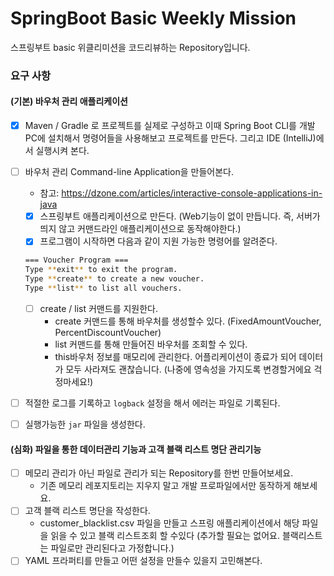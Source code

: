 # SpringBoot Basic Weekly Mission

스프링부트 basic 위클리미션을 코드리뷰하는 Repository입니다.

### 요구 사항

#### (기본) 바우처 관리 애플리케이션

- [x]  Maven / Gradle 로 프로젝트를 실제로 구성하고 이때 Spring Boot CLI를 개발PC에 설치해서 명령어들을 사용해보고 프로젝트를 만든다. 그리고 IDE (IntelliJ)에서 실행시켜
  본다.
- [ ]  바우처 관리 Command-line Application을 만들어본다.
    - 참고: https://dzone.com/articles/interactive-console-applications-in-java
    - [x]  스프링부트 애플리케이션으로 만든다. (Web기능이 없이 만듭니다. 즉, 서버가 띄지 않고 커맨드라인 애플리케이션으로 동작해야한다.)
    - [x]  프로그램이 시작하면 다음과 같이 지원 가능한 명령어를 알려준다.

      ```bash
      === Voucher Program ===
      Type **exit** to exit the program.
      Type **create** to create a new voucher.
      Type **list** to list all vouchers.
      ```

    - [ ]  create / list 커맨드를 지원한다.
        - create 커맨드를 통해 바우처를 생성할수 있다. (FixedAmountVoucher, PercentDiscountVoucher)
        - list 커맨드를 통해 만들어진 바우처를 조회할 수 있다.
        - this바우처 정보를 매모리에 관리한다. 어플리케이션이 종료가 되어 데이터가 모두 사라져도 괜찮습니다. (나중에 영속성을 가지도록 변경할거에요 걱정마세요!)
- [ ]  적절한 로그를 기록하고 `logback` 설정을 해서 에러는 파일로 기록된다.
- [ ]  실행가능한 `jar` 파일을 생성한다.

#### (심화) 파일을 통한 데이터관리 기능과 고객 블랙 리스트 명단 관리기능

- [ ]  메모리 관리가 아닌 파일로 관리가 되는 Repository를 한번 만들어보세요.
    - 기존 메모리 레포지토리는 지우지 말고 개발 프로파일에서만 동작하게 해보세요.
- [ ]  고객 블랙 리스트 명단을 작성한다.
    - customer_blacklist.csv 파일을 만들고 스프링 애플리케이션에서 해당 파일을 읽을 수 있고 블랙 리스트조회 할 수있다 (추가할 필요는 없어요. 블랙리스트는 파일로만 관리된다고 가정합니다.)
- [ ]  YAML 프라퍼티를 만들고 어떤 설정을 만들수 있을지 고민해본다.

